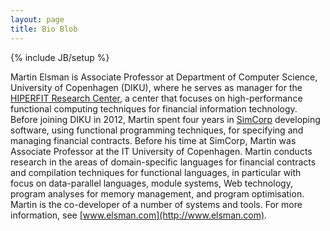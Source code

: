 ```yaml
---
layout: page
title: Bio Blob
---
```

{% include JB/setup %}

Martin Elsman is Associate Professor at Department of Computer
Science, University of Copenhagen (DIKU), where he serves as manager
for the [HIPERFIT Research Center](http://hiperfit.dk), a center that
focuses on high-performance functional computing techniques for
financial information technology. Before joining DIKU in 2012, Martin
spent four years in [SimCorp](http://www.simcorp.com) developing
software, using functional programming techniques, for specifying and
managing financial contracts. Before his time at SimCorp, Martin was
Associate Professor at the IT University of Copenhagen. Martin
conducts research in the areas of domain-specific languages for
financial contracts and compilation techniques for functional
languages, in particular with focus on data-parallel languages, module
systems, Web technology, program analyses for memory management, and
program optimisation. Martin is the co-developer of a number of
systems and tools. For more information, see [www.elsman.com](http://www.elsman.com).